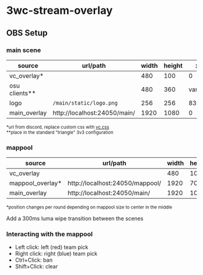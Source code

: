 # 3wc-stream-overlay

## OBS Setup

### main scene  
| source        | url/path                     | width | height | x      | y      |
|---------------|------------------------------|-------|--------|--------|--------|
| vc_overlay*   |                              | 480   | 100    | 0      | 880    |
| osu clients** |                              | 480   | 360    | varies | varies |
| logo          | `/main/static/logo.png`      | 256   | 256    | 832    | 209    |
| main_overlay  | http://localhost:24050/main/ | 1920  | 1080   | 0      | 0      |

<sup>*url from discord, replace custom css with [vc.css](vc.css)</sup><br>
<sup>**place in the standard "triangle" 3v3 configuration</sup>

### mappool
| source           | url/path                        | width | height | x | y   |
|------------------|---------------------------------|-------|--------|---|-----|
| vc_overlay       |                                 | 480   | 100    | 0 | 880 |
| mappool_overlay* | http://localhost:24050/mappool/ | 1920  | 700    | 0 | 220 |
| main_overlay     | http://localhost:24050/main/    | 1920  | 1080   | 0 | 0   |

<sup>*position changes per round depending on mappool size to center in the middle</sup>

Add a 300ms luma wipe transition between the scenes

### Interacting with the mappool
- Left click: left (red) team pick
- Right click: right (blue) team pick
- Ctrl+Click: ban
- Shift+Click: clear
